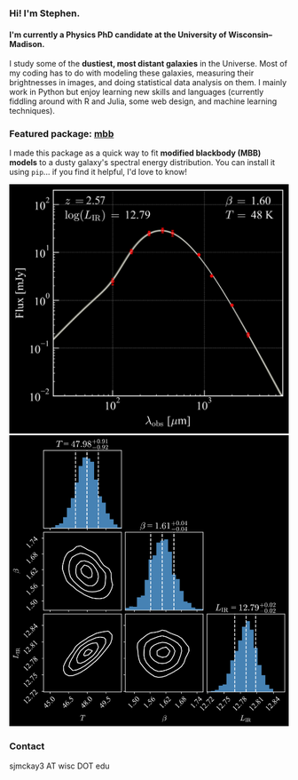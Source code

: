 ### Hi! I'm Stephen. 

#### I'm currently a Physics PhD candidate at the University of Wisconsin–Madison.

I study some of the **dustiest, most distant galaxies** in the Universe. Most of my coding has to do with modeling these galaxies, measuring their brightnesses in images, and doing statistical data analysis on them. I mainly work in Python but enjoy learning new skills and languages (currently fiddling around with R and Julia, some web design, and machine learning techniques).

### Featured package: [mbb](https://github.com/sjmckay/mbb)

I made this package as a quick way to fit **modified blackbody (MBB) models** to a dusty galaxy's spectral energy distribution. You can install it using `pip`... if you find it helpful, I'd love to know!

![](mbb_example.png)
![](corner_example.png)


### Contact
sjmckay3 AT wisc DOT edu
